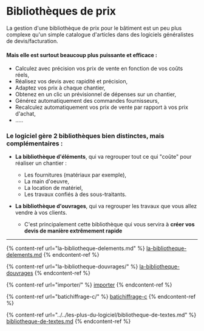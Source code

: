 # Bibliothèques de prix

La gestion d'une bibliothèque de prix pour le bâtiment est un peu plus complexe qu'un simple catalogue d'articles dans des logiciels généralistes de devis/facturation.

#### **Mais elle est surtout beaucoup plus puissante et efficace :**

* Calculez avec précision vos prix de vente en fonction de vos coûts réels,
* Réalisez vos devis avec rapidité et précision,
* Adaptez vos prix à chaque chantier,
* Obtenez en un clic un prévisionnel de dépenses sur un chantier,
* Générez automatiquement des commandes fournisseurs,
* Recalculez automatiquement vos prix de vente par rapport à vos prix d'achat,
* .....

####

### Le logiciel gère 2 bibliothèques bien distinctes, mais complémentaires :

* **La bibliothèque d'éléments**, qui va regrouper tout ce qui "coûte" pour réaliser un chantier :
  * Les fournitures (matériaux par exemple),
  * La main d'oeuvre,
  * La location de matériel,
  *   Les travaux confiés à des sous-traitants.


* **La bibliothèque d'ouvrages**, qui va regrouper les travaux que vous allez vendre à vos clients.
  * C'est principalement cette bibliothèque qui vous servira à **créer vos devis de manière extrêmement rapide**

****

{% content-ref url="la-bibliotheque-delements.md" %}
[la-bibliotheque-delements.md](la-bibliotheque-delements.md)
{% endcontent-ref %}

{% content-ref url="la-bibliotheque-douvrages/" %}
[la-bibliotheque-douvrages](la-bibliotheque-douvrages/)
{% endcontent-ref %}

{% content-ref url="importer/" %}
[importer](importer/)
{% endcontent-ref %}

{% content-ref url="batichiffrage-c/" %}
[batichiffrage-c](batichiffrage-c/)
{% endcontent-ref %}

{% content-ref url="../../les-plus-du-logiciel/bibliotheque-de-textes.md" %}
[bibliotheque-de-textes.md](../../les-plus-du-logiciel/bibliotheque-de-textes.md)
{% endcontent-ref %}

